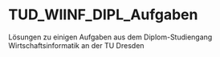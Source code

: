 # TUD_WIINF_DIPL_Aufgaben
Lösungen zu einigen Aufgaben aus dem Diplom-Studiengang Wirtschaftsinformatik an der TU Dresden
